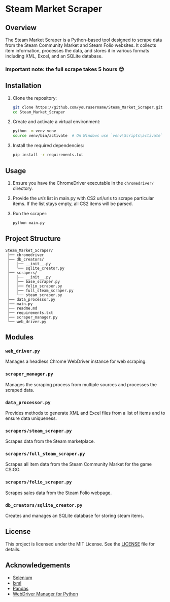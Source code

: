 # Steam Market Scraper

## Overview
The Steam Market Scraper is a Python-based tool designed to scrape data from the Steam Community Market and Steam Folio websites. It collects item information, processes the data, and stores it in various formats including XML, Excel, and an SQLite database.

### Important note: the full scrape takes 5 hours 😊

## Installation
1. Clone the repository:
    ```sh
    git clone https://github.com/yourusername/Steam_Market_Scraper.git
    cd Steam_Market_Scraper
    ```

2. Create and activate a virtual environment:
    ```sh
    python -m venv venv
    source venv/bin/activate  # On Windows use `venv\Scripts\activate`
    ```

3. Install the required dependencies:
    ```sh
    pip install -r requirements.txt
    ```

## Usage
1. Ensure you have the ChromeDriver executable in the `chromedriver/` directory.

2. Provide the *urls* list in main.py with CS2 url/urls to scrape particular items. If the list stays empty, all CS2 items will be parsed.

3. Run the scraper:
    ```sh
    python main.py
    ```
## Project Structure


```plaintext
Steam_Market_Scraper/
 ├── chromedriver
 ├── db_creators/
 │   ├── __init__.py
 │   └── sqlite_creator.py
 ├── scrapers/
 │   ├── __init__.py
 │   ├── base_scraper.py
 │   ├── folio_scraper.py
 │   ├── full_steam_scraper.py
 │   └── steam_scraper.py
 ├── data_processor.py
 ├── main.py
 ├── readme.md
 ├── requirements.txt
 ├── scraper_manager.py
 └── web_driver.py
 ```


## Modules
### `web_driver.py`
Manages a headless Chrome WebDriver instance for web scraping.

### `scraper_manager.py`
Manages the scraping process from multiple sources and processes the scraped data.

### `data_processor.py`
Provides methods to generate XML and Excel files from a list of items and to ensure data uniqueness.

### `scrapers/steam_scraper.py`
Scrapes data from the Steam marketplace.

### `scrapers/full_steam_scraper.py`
Scrapes all item data from the Steam Community Market for the game CS:GO.

### `scrapers/folio_scraper.py`
Scrapes sales data from the Steam Folio webpage.

### `db_creators/sqlite_creator.py`
Creates and manages an SQLite database for storing steam items.

## License
This project is licensed under the MIT License. See the [LICENSE](chromedriver/LICENSE.chromedriver) file for details.

## Acknowledgements
- [Selenium](https://www.selenium.dev/)
- [lxml](https://lxml.de/)
- [Pandas](https://pandas.pydata.org/)
- [WebDriver Manager for Python](https://github.com/SergeyPirogov/webdriver_manager)